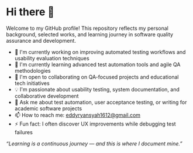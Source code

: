 # Hi there 👋

Welcome to my GitHub profile! This repository reflects my personal background, selected works, and learning journey in software quality assurance and development.

- 🔧 I'm currently working on improving automated testing workflows and usability evaluation techniques
- 🌱 I'm currently learning advanced test automation tools and agile QA methodologies
- 🤝 I'm open to collaborating on QA-focused projects and educational tech initiatives
- 💡 I'm passionate about usability testing, system documentation, and collaborative development
- 💬 Ask me about test automation, user acceptance testing, or writing for academic software projects
- 📫 How to reach me: [eddyryansyah1612@gmail.com](mailto:eddyryansyah1612@gmail.com)
- ⚡ Fun fact: I often discover UX improvements while debugging test failures

*“Learning is a continuous journey — and this is where I document mine.”*
